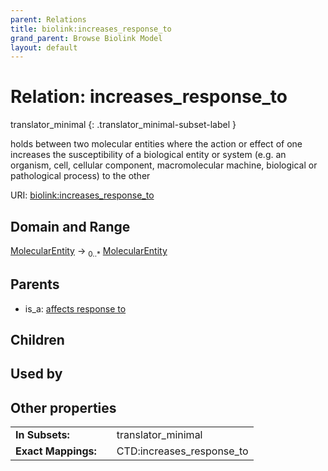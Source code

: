 ```yaml
---
parent: Relations
title: biolink:increases_response_to
grand_parent: Browse Biolink Model
layout: default
---
```


# Relation: increases_response_to

translator_minimal
{: .translator_minimal-subset-label }


holds between two molecular entities where the action or effect of one increases the susceptibility of a biological entity or system (e.g. an organism, cell, cellular component, macromolecular machine, biological or pathological process) to the other

URI: [biolink:increases_response_to](https://w3id.org/biolink/vocab/increases_response_to)

## Domain and Range

[MolecularEntity](MolecularEntity.md) ->  <sub>0..*</sub> [MolecularEntity](MolecularEntity.md)

## Parents

 *  is_a: [affects response to](affects_response_to.md)

## Children


## Used by


## Other properties

|  |  |  |
| --- | --- | --- |
| **In Subsets:** | | translator_minimal |
| **Exact Mappings:** | | CTD:increases_response_to |


